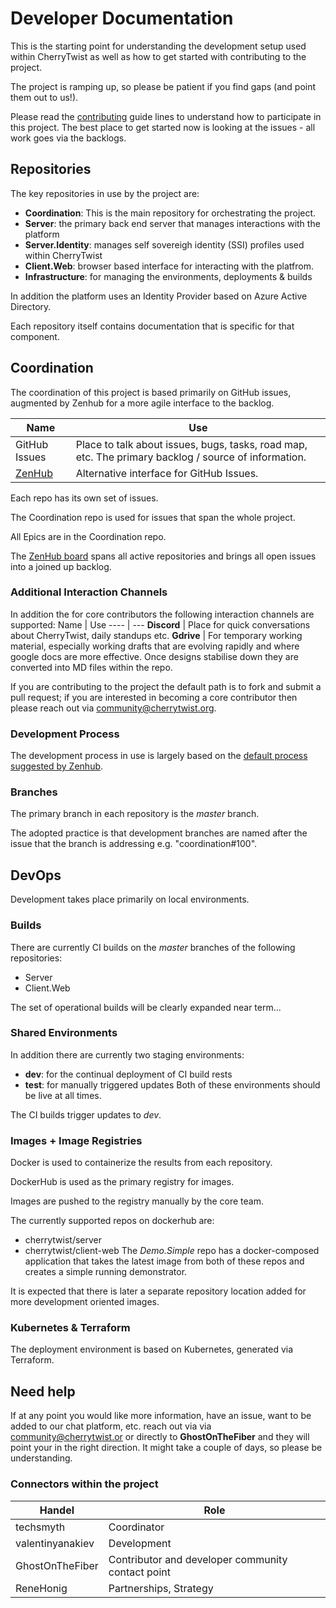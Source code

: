 # Developer Documentation
This is the starting point for understanding the development setup used within CherryTwist as well as how to get started with contributing to the project.

The project is ramping up, so please be patient if you find gaps (and point them out to us!).

Please read the [contributing](https://github.com/cherrytwist/.github/blob/master/CONTRIBUTING.md) guide lines to understand how to participate in this project. The best place to get started now is looking at the issues - all work goes via the backlogs. 

## Repositories
The key repositories in use by the project are:
- **Coordination**: This is the main repository for orchestrating the project.
- **Server**: the primary back end server that manages interactions with the platform
- **Server.Identity**: manages self sovereigh identity (SSI) profiles used within CherryTwist
- **Client.Web**: browser based interface for interacting with the platfrom.
- **Infrastructure**: for managing the environments, deployments & builds

In addition the platform uses an Identity Provider based on Azure Active Directory.

Each repository itself contains documentation that is specific for that component.

## Coordination
The coordination of this project is based primarily on GitHub issues, augmented by Zenhub for a more agile interface to the backlog.

Name | Use
---- | ---
GitHub Issues | Place to talk about issues, bugs, tasks, road map, etc. The primary backlog / source of information.
[ZenHub](https://app.zenhub.com/workspaces/cherrytwist-5ecb98b262ebd9f4aec4194c) | Alternative interface for GitHub Issues.

Each repo has its own set of issues.

The Coordination repo is used for issues that span the whole project. 

All Epics are in the Coordination repo.

The [ZenHub board](https://app.zenhub.com/workspaces/cherrytwist-5ecb98b262ebd9f4aec4194c) spans all active repositories and brings all open issues into a joined up backlog. 

### Additional Interaction Channels
In addition the for core contributors the following interaction channels are supported:
Name | Use
---- | ---
**Discord** | Place for quick conversations about CherryTwist, daily standups etc.
**Gdrive** | For temporary working material, especially working drafts that are evolving rapidly and where google docs are more effective. Once designs stabilise down they are converted into MD files within the repo.

If you are contributing to the project the default path is to fork and submit a pull request; if you are interested in becoming a core contributor then please reach out via <community@cherrytwist.org>.


### Development Process
The development process in use is largely based on the [default process suggested by Zenhub](https://help.zenhub.com/support/solutions/articles/43000010341). 

### Branches
The primary branch in each repository is the _master_ branch.

The adopted practice is that development branches are named after the issue that the branch is addressing e.g. "coordination#100". 


## DevOps 
Development takes place primarily on local environments.

### Builds
There are currently CI builds on the _master_ branches of the following repositories:
- Server
- Client.Web

The set of operational builds will be clearly expanded near term...

### Shared Environments
In addition there are currently two staging environments:
- **dev**: for the continual deployment of CI build rests
- **test**: for manually triggered updates 
Both of these environments should be live at all times.

The CI builds trigger updates to _dev_.

### Images + Image Registries
Docker is used to containerize the results from each repository. 

DockerHub is used as the primary registry for images. 

Images are pushed to the registry manually by the core team. 

The currently supported repos on dockerhub are:
- cherrytwist/server
- cherrytwist/client-web 
The _Demo.Simple_ repo has a docker-composed application that takes the latest image from both of these repos and creates a simple running demonstrator.

It is expected that there is later a separate repository location added for more development oriented images. 

### Kubernetes & Terraform
The deployment environment is based on Kubernetes, generated via Terraform.

## Need help

If at any point you would like more information, have an issue, want to be added to our chat platform, etc. reach out via via <community@cherrytwist.or> or directly to **GhostOnTheFiber** and they will point your in the right direction. It might take a couple of days, so please be understanding.

### Connectors within the project

Handel | Role
------ | ----
techsmyth | Coordinator
valentinyanakiev | Development
GhostOnTheFiber | Contributor and developer community contact point
ReneHonig | Partnerships, Strategy

